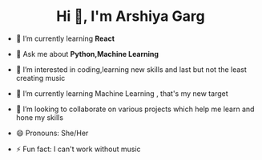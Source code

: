 <h1 align="center">Hi 👋, I'm Arshiya Garg</h1>

- 🌱 I’m currently learning **React**

- 💬 Ask me about **Python,Machine Learning**
- 👀 I’m interested in coding,learning new skills and last but not the least creating music
- 🌱 I’m currently learning Machine Learning , that's my new target
- 💞️ I’m looking to collaborate on various projects which help me learn and hone my skills
- 😄 Pronouns: She/Her
- ⚡ Fun fact: I can't work without music
